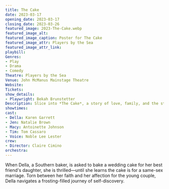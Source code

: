 ```yaml
---
title: The Cake
date: 2023-03-17
opening_date: 2023-03-17
closing_date: 2023-03-26
featured_image: 2023-The-Cake.webp
featured_image_alt: 
featured_image_caption: Poster for The Cake
featured_image_attr: Players by the Sea
featured_image_attr_link: 
playbill:
Genres:
- Play
- Drama
- Comedy
Theatre: Players by the Sea
Venue: John McManus Mainstage Theatre
Website: 
Tickets: 
show_details: 
- Playwright: Bekah Brunstetter
Description: Slice into *The Cake*, a story of love, family, and the struggle between deeply held beliefs and accepting the unfamiliar.
showtimes:
cast:
- Della: Karen Garrett
- Jen: Natalie Brown
- Macy: Antoinette Johnson
- Tim: Tom Cassaro
- Voice: Noble Lee Lester
crew:
- Director: Claire Cimino
orchestra:
---
```

When Della, a Southern baker, is asked to bake a wedding cake for her best friend's daughter, she is thrilled—until she learns the cake is for a same-sex marriage. Torn between her faith and her affection for the young couple, Della navigates a frosting-filled journey of self-discovery.
